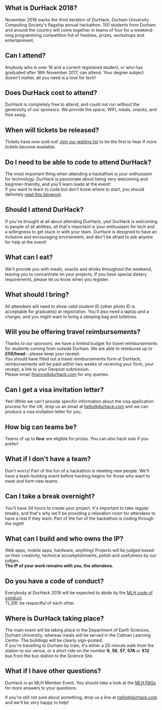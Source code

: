 ## What is DurHack 2018?
November 2018 marks the third iteration of DurHack, Durham University Computing Society's flagship annual hackathon. 150 students from Durham and around the country will come together in teams of four for a weekend-long programming competition full of freebies, prizes, workshops and entertainment.
## Can I attend?
Anybody who is over 18 and a current registered student, or who has graduated after 18th November 2017, can attend. Your degree subject doesn't matter, all you need is a love for tech!
## Does DurHack cost to attend?
DurHack is completely free to attend, and could not run without the generosity of our sponsors. We provide the space, WiFi, meals, snacks, and free swag. 
## When will tickets be released?
Tickets have now sold out! [Join our waiting list](https://ducompsoc.typeform.com/to/EdTnik?waitinglist=Yes) to be the first to hear if more tickets become available.
## Do I need to be able to code to attend DurHack?
The most important thing when attending a hackathon is your enthusiasm for technology. DurHack is passionate about being very welcoming and beginner-friendly, and you'll learn loads at the event!  
If you want to learn to code but don't know where to start, you should definitely [read this blogpost](https://medium.com/on-coding/you-can-already-code-you-just-dont-know-it-yet-862044601a5a).
## Should I attend DurHack?
If you've thought at all about attending DurHack, yes! DurHack is welcoming to people of all abilities, all that's important is your enthusiasm for tech and a willingness to get stuck in with your team. DurHack is designed to have an inclusive and encouraging environment, and don't be afraid to ask anyone for help at the event!
## What can I eat?
We'll provide you with meals, snacks and drinks throughout the weekend, leaving you to concentrate on your projects. If you have special dietary requirements, please let us know when you register.
## What should I bring?
All attendees will need to show valid student ID (other photo ID is acceptable for graduates) at registration. You'll also need a laptop and a charger, and you might want to bring a sleeping bag and toiletries.
## Will you be offering travel reimbursements?
Thanks to our sponsors, we have a limited budget for travel reimbursements for students coming from outside Durham. We are able to reimburse up to **£50/head** – please keep your receipt.  
You should have filled out a travel reimbursements form at DurHack, reimbursements will be paid within two weeks of receiving your form, your receipt, a link to your Devpost submission.  
Please email [finance@durhack.com](mailto:finance@durhack.com) for any queries.
## Can I get a visa invitation letter?
Yes! While we can't provide specific information about the visa application process for the UK, drop us an email at [hello@durhack.com](mailto:hello@durhack.com) and we can produce a visa invitation letter for you. 
## How big can teams be?
Teams of up to **four** are eligible for prizes. You can also hack solo if you prefer!
## What if I don't have a team?
Don't worry! Part of the fun of a hackathon is meeting new people. We'll have a team-building event before hacking begins for those who want to meet and form new teams.
## Can I take a break overnight?
You'll have 24 hours to create your project. It's important to take regular breaks, and that's why we'll be providing a relaxation room for attendees to have a rest if they want. Part of the fun of the hackathon is coding through the night!
## What can I build and who owns the IP?
Web apps, mobile apps, hardware, anything! Projects will be judged based on their creativity, technical accomplishments, polish and usefulness by our judges.   
**The IP of your work remains with you, the attendees.**
## Do you have a code of conduct?
Everybody at DurHack 2018 will be expected to abide by the [MLH code of conduct](/codeofconduct).  
TL;DR: be respectful of each other.
## Where is DurHack taking place?
The main event will be taking place in the Department of Earth Sciences, Durham University, whereas meals will be served in the Calman Learning Centre. The buildings will be clearly sign-posted.  
If you're travelling to Durham by train, it's either a 25-minute walk from the station to our venue, or a short ride on the number **6**, **56**, **57**, **57A** or **X12** bus from the bus station to the Science Site.
## What if I have other questions?
DurHack is an MLH Member Event. You should take a look at the [MLH FAQs](https://mlh.io/faq) for more answers to your questions.

If you're still not sure about something, drop us a line at [hello@durhack.com](mailto:hello@durhack.com) and we'll be very happy to help!
